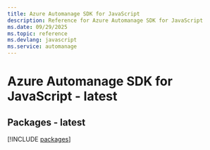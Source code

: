 ```yaml
---
title: Azure Automanage SDK for JavaScript
description: Reference for Azure Automanage SDK for JavaScript
ms.date: 09/29/2025
ms.topic: reference
ms.devlang: javascript
ms.service: automanage
---
```

# Azure Automanage SDK for JavaScript - latest
## Packages - latest
[!INCLUDE [packages](automanage-index.md)]